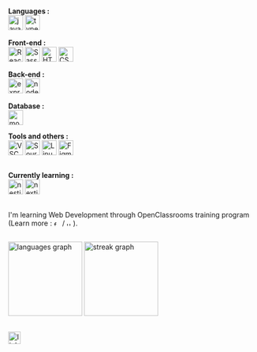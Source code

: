 ### 
<div align="left">

  **Languages :**
  <br>
  <img src="https://skillicons.dev/icons?i=js" height="30" alt="javascript logo"  />
  <img src="https://skillicons.dev/icons?i=ts" height="30" alt="typescript logo"  />
  
  **Front-end :**
  <br>
  <img src="https://skillicons.dev/icons?i=react" height="30" alt="React logo"  />
  <img src="https://skillicons.dev/icons?i=sass" height="30" alt="Sass logo"  />
  <img src="https://skillicons.dev/icons?i=html" height="30" alt="HTML5 logo"  />
  <img src="https://skillicons.dev/icons?i=css" height="30" alt="CSS3 logo"  />

  **Back-end :**
  <br>
  <img src="https://skillicons.dev/icons?i=express" height="30" alt="express logo"  />
  <img src="https://skillicons.dev/icons?i=nodejs" height="30" alt="nodejs logo"  />

  **Database :**
  <br>
  <img src="https://skillicons.dev/icons?i=mongodb" height="30" alt="mongodb logo"  />

  **Tools and others :**
  <br>
  <img src="https://cdn.jsdelivr.net/gh/devicons/devicon/icons/vscode/vscode-original.svg" height="30" alt="VSCode logo"  />
  <img src="https://cdn.worldvectorlogo.com/logos/sourcetree-1.svg" height="30" alt="SourceTree logo"  />
  <img src="https://cdn.jsdelivr.net/gh/devicons/devicon/icons/linux/linux-original.svg" height="30" alt="Linux logo"  />
  <img src="https://skillicons.dev/icons?i=figma" height="30" alt="Figma logo"  />
</div>

##

<div align="left">
  
  **Currently learning :**
  <br>
  <img src="https://skillicons.dev/icons?i=nestjs" height="30" alt="nestjs logo"  />
  <img src="https://skillicons.dev/icons?i=nextjs" height="30" alt="nextjs logo"  />
</div>

##

<p align="left">I'm learning Web Development through OpenClassrooms training program (Learn more : <a href="https://openclassrooms.com/fr/paths/899-developpeur-web"><img src="https://flagicons.lipis.dev/flags/4x3/fr.svg" height="10" alt="french flag"/><img width="3"/></a> / <a href="https://openclassrooms.com/en/paths/903-web-developer"><img src="https://flagicons.lipis.dev/flags/4x3/gb.svg" height="10" alt="uk flag"/><img width="3"/></a>).</p>

##
###

<div align="left">
  <img src="https://github-readme-stats.vercel.app/api/top-langs?username=thmsrzk&locale=en&hide_title=false&layout=compact&card_width=320&langs_count=5&theme=dracula&hide_border=false&order=2" height="150" alt="languages graph"  />
  <img src="https://streak-stats.demolab.com?user=thmsrzk&locale=en&mode=daily&theme=dracula&hide_border=false&border_radius=5&order=3" height="150" alt="streak graph"  />
</div>

###
##
<div align="left">
  <a href="https://linkedin.com/in/thomas-rzk" target="_blank">
    <img src="https://upload.wikimedia.org/wikipedia/commons/8/81/LinkedIn_icon.svg" height="25" alt="linkedin logo"/>
  </a>
</div>
